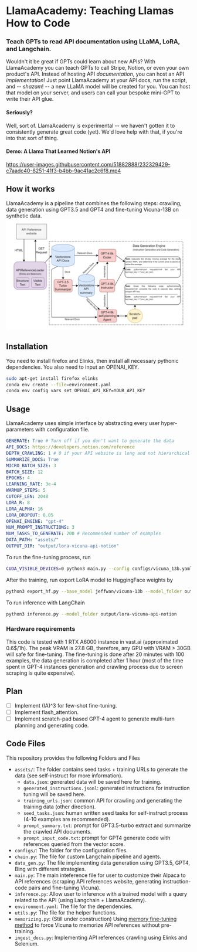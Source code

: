 # LlamaAcademy: Teaching Llamas How to Code
### Teach GPTs to read API documentation using LLaMA, LoRA, and Langchain.
Wouldn't it be great if GPTs could learn about new APIs? With LlamaAcademy you can teach GPTs to call Stripe, Notion, or even your own product's API. Instead of hosting API _documentation_, you can host an API _implementation_! Just point LlamaAcademy at your API docs, run the script, and -- _shazam_! -- a new LLaMA model will be created for you. You can host that model on your server, and users can call your bespoke mini-GPT to write their API glue.

#### Seriously?
Well, sort of. LlamaAcademy is experimental -- we haven't gotten it to consistently generate great code (yet). We'd love help with that, if you're into that sort of thing.

#### Demo: A Llama That Learned Notion's API
https://user-images.githubusercontent.com/51882888/232329429-c7aadc40-8251-41f3-b4bb-9ac41ac2c6f8.mp4

## How it works
LlamaAcademy is a pipeline that combines the following steps: crawling, data generation using GPT3.5 and GPT4 and fine-tuning Vicuna-13B on synthetic data.
![LlamaAcademy Data Generation](assets/data_generation.jpg)
## Installation
You need to install firefox and Elinks, then install all necessary pythonic dependencies. You also need to input an OPENAI_KEY.
```bash
sudo apt-get install firefox elinks
conda env create --file=environment.yaml
conda env config vars set OPENAI_API_KEY=YOUR_API_KEY
```
## Usage
LlamaAcademy uses simple interface by abstracting every user hyper-parameters with configuration file.
```yaml
GENERATE: True # Turn off if you don't want to generate the data
API_DOCS: https://developers.notion.com/reference 
DEPTH_CRAWLING: 1 # 0 if your API website is long and not hierarchical for example polygon.io. Otherwise, feel free to set, it might take much longer if your webiste has many children.
SUMMARIZE_DOCS: True
MICRO_BATCH_SIZE: 3  
BATCH_SIZE: 12
EPOCHS: 4  
LEARNING_RATE: 3e-4  
WARMUP_STEPS: 5
CUTOFF_LEN: 2048 
LORA_R: 8
LORA_ALPHA: 16
LORA_DROPOUT: 0.05
OPENAI_ENGINE: "gpt-4"
NUM_PROMPT_INSTRUCTIONS: 3
NUM_TASKS_TO_GENERATE: 200 # Recommended number of examples
DATA_PATH: "assets/"
OUTPUT_DIR: "output/lora-vicuna-api-notion"
```
To run the fine-tuning process, run
```bash
CUDA_VISIBLE_DEVICES=0 python3 main.py --config configs/vicuna_13b.yaml
```
After the training, run export LoRA model to HuggingFace weights by
```bash
python3 export_hf.py --base_model jeffwan/vicuna-13b --model_folder output/lora-vicuna-api-notion
```
To run inference with LangChain
```bash
python3 inference.py --model_folder output/lora-vicuna-api-notion
```
### Hardware requirements
This code is tested with 1 RTX A6000 instance in vast.ai (approximated 0.6$/1h). The peak VRAM is 27.8 GB, therefore, any GPU with VRAM > 30GB will safe for fine-tuning.
The fine-tuning is done after 20 minutes with 100 examples, the data generation is completed after 1 hour (most of the time spent in GPT-4 instances generation and crawling process due to screen scraping is quite expensive).

## Plan
- [ ] Implement (IA)^3 for few-shot fine-tuning.
- [ ] Implement flash_attention.
- [ ] Implement scratch-pad based GPT-4 agent to generate multi-turn planning and generating code.

## Code Files
This repository provides the following Folders and Files
- `assets/`: The folder contains seed tasks + training URLs to generate the data (see self-instruct for more information).
    - `data.json`: generated data will be saved here for training.
    - `generated_instructions.jsonl`: generated instructions for instruction tuning will be saved here.
    - `training_urls.json`: common API for crawling and generating the training data (other direction).
    - `seed_tasks.json`: human written seed tasks for self-instruct process (4-10 examples are recommended).
    - `prompt_summary.txt`: prompt for GPT3.5-turbo extract and summarize the crawled API documents.
    - `prompt_input_code.txt`: prompt for GPT4 generate code with references queried from the vector score.
- `configs/`: The folder for the configuration files.
- `chain.py`: The file for custom Langchain pipeline and agents.
- `data_gen.py`: The file implementing data generation using GPT3.5, GPT4, Bing with different strategies.
- `main.py`: The main inteference file for user to customize their Alpaca to API references (scraping API references website, generating instruction-code pairs and fine-tuning Vicuna).
- `inference.py`: Allow user to inference with a trained model with a query related to the API (using Langchain + LlamaAcademy).
- `environment.yaml`: The file for the dependencies.
- `utils.py`: The file for the helper functions.
- `memorizing.py`: (Still under construction) Using [memory fine-tuning method](https://arxiv.org/pdf/2203.08913.pdf) to force Vicuna to memorize API references without pre-training.
- `ingest_docs.py`: Implementing API references crawling using Elinks and Selenium.
